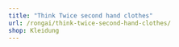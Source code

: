 ```yaml
---
title: "Think Twice second hand clothes"
url: /rongai/think-twice-second-hand-clothes/
shop: Kleidung
---
```

